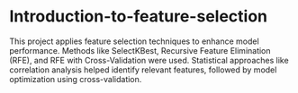 # Introduction-to-feature-selection
This project applies feature selection techniques  to enhance model performance. Methods like SelectKBest, Recursive Feature Elimination (RFE), and RFE with Cross-Validation were used. Statistical approaches like correlation analysis helped identify relevant features, followed by model optimization using cross-validation.
